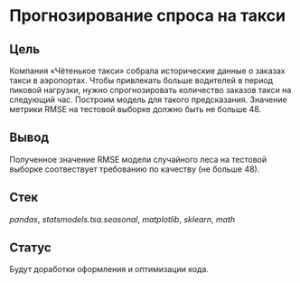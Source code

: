 # Прогнозирование спроса на такси

## Цель

Компания «Чётенькое такси» собрала исторические данные о заказах такси в аэропортах. Чтобы привлекать больше водителей в период пиковой нагрузки, нужно спрогнозировать количество заказов такси на следующий час. Построим модель для такого предсказания.
Значение метрики RMSE на тестовой выборке должно быть не больше 48. 

## Вывод

Полученное значение RMSE модели случайного леса на тестовой выборке соотвествует требованию по качеству (не больше 48).

## Стек

*pandas*, *statsmodels.tsa.seasonal*, *matplotlib*, *sklearn*, *math*

## Статус

Будут доработки оформления и оптимизации кода.
